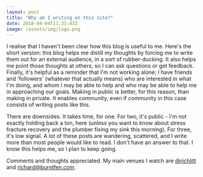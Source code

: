 ```yaml
---
layout: post
title: "Why am I writing on this site?"
date: 2018-04-04T11:31:43Z
image: /assets/img/logo.png
---
```


I realise that I haven't been clear how this blog is useful to me. Here's the short version: this blog helps me distill my thoughts by forcing me to write them out for an external audience, in a sort of rubber-ducking. It also helps me point those thoughts at others, so I can ask questions or get feedback. Finally, it's helpful as a reminder that I'm not working alone; I have friends and 'followers' (whatever that actually means) who are interested in what I'm doing, and whom I may be able to help and who may be able to help me in approaching our goals. Making in public is better, for this reason, than making in private. It enables community, even if community in this case consists of writing posts like this.

There are downsides. It takes time, for one. For two, it's public - I'm not exactly holding back a ton, here (unless you want to know about stress fracture recovery and the plumber fixing my sink this morning). For three, it's low signal. A lot of these posts are wandering, scattered, and I write more than most people would like to read. I don't have an answer to that. I know this helps me, so I plan to keep going.

Comments and thoughts appreciated. My main venues I watch are [@richlitt](https://twitter.com/richlitt) and [richard@burntfen.com](mailto:richard@burntfen.com).
